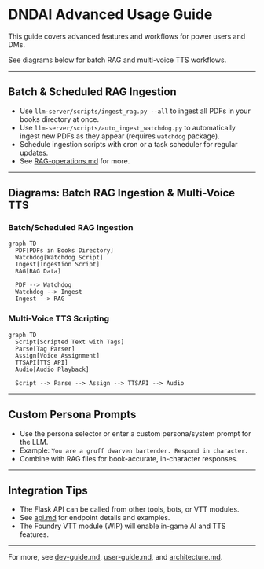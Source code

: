 # DNDAI Advanced Usage Guide

This guide covers advanced features and workflows for power users and DMs.

See diagrams below for batch RAG and multi-voice TTS workflows.

---

## Batch & Scheduled RAG Ingestion

- Use `llm-server/scripts/ingest_rag.py --all` to ingest all PDFs in your books directory at once.
- Use `llm-server/scripts/auto_ingest_watchdog.py` to automatically ingest new PDFs as they appear (requires `watchdog` package).
- Schedule ingestion scripts with cron or a task scheduler for regular updates.
- See [RAG-operations.md](../llm-server/RAG-operations.md) for more.

---

## Diagrams: Batch RAG Ingestion & Multi-Voice TTS

### Batch/Scheduled RAG Ingestion

```mermaid
graph TD
  PDF[PDFs in Books Directory]
  Watchdog[Watchdog Script]
  Ingest[Ingestion Script]
  RAG[RAG Data]

  PDF --> Watchdog
  Watchdog --> Ingest
  Ingest --> RAG
```

### Multi-Voice TTS Scripting

```mermaid
graph TD
  Script[Scripted Text with Tags]
  Parse[Tag Parser]
  Assign[Voice Assignment]
  TTSAPI[TTS API]
  Audio[Audio Playback]

  Script --> Parse --> Assign --> TTSAPI --> Audio
```

---

## Custom Persona Prompts

- Use the persona selector or enter a custom persona/system prompt for the LLM.
- Example: `You are a gruff dwarven bartender. Respond in character.`
- Combine with RAG files for book-accurate, in-character responses.

---

## Integration Tips

- The Flask API can be called from other tools, bots, or VTT modules.
- See [api.md](./api.md) for endpoint details and examples.
- The Foundry VTT module (WIP) will enable in-game AI and TTS features.

---

For more, see [dev-guide.md](./dev-guide.md), [user-guide.md](./user-guide.md), and [architecture.md](./architecture.md).
